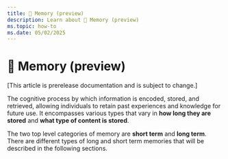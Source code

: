 ```yaml
---
title: 🧠 Memory (preview)
description: Learn about 🧠 Memory (preview)
ms.topic: how-to
ms.date: 05/02/2025
---
```


# 🧠 Memory (preview)

[This article is prerelease documentation and is subject to change.]

The cognitive process by which information is encoded, stored, and retrieved, allowing individuals
to retain past experiences and knowledge for future use. It encompasses various types that vary in
**how long they are stored** and **what type of content is stored**.

The two top level categories of memory are **short term** and **long term**. There are different
types of long and short term memories that will be described in the following sections.